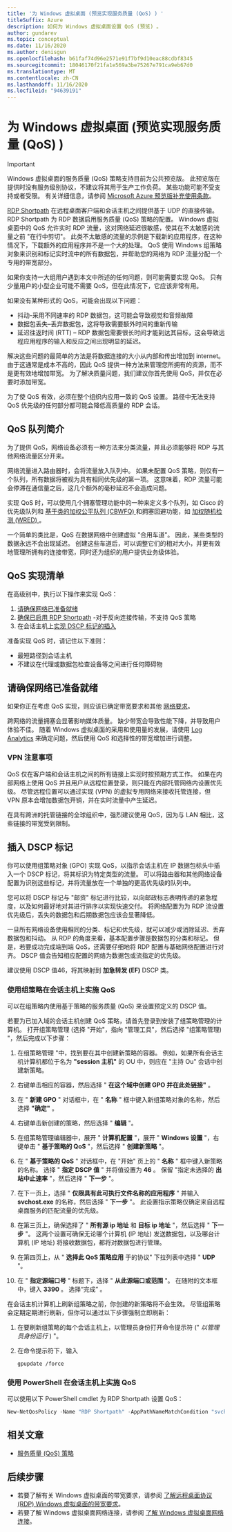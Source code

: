 ```yaml
---
title: '为 Windows 虚拟桌面 (预览实现服务质量 (QoS) ) '
titleSuffix: Azure
description: 如何为 Windows 虚拟桌面设置 QoS (预览) 。
author: gundarev
ms.topic: conceptual
ms.date: 11/16/2020
ms.author: denisgun
ms.openlocfilehash: b61faf74d96e2571e91f7bf9d10eac88cdbf8345
ms.sourcegitcommit: 18046170f21fa1e569a3be75267e791ca9eb67d0
ms.translationtype: MT
ms.contentlocale: zh-CN
ms.lasthandoff: 11/16/2020
ms.locfileid: "94639191"
---
```

# <a name="implement-quality-of-service-qos-for-windows-virtual-desktop-preview"></a>为 Windows 虚拟桌面 (预览实现服务质量 (QoS) ) 

> [!IMPORTANT]
> Windows 虚拟桌面的服务质量 (QoS) 策略支持目前为公共预览版。
> 此预览版在提供时没有服务级别协议，不建议将其用于生产工作负荷。 某些功能可能不受支持或者受限。
> 有关详细信息，请参阅 [Microsoft Azure 预览版补充使用条款](https://azure.microsoft.com/support/legal/preview-supplemental-terms/)。

[RDP Shortpath](./shortpath.md) 在远程桌面客户端和会话主机之间提供基于 UDP 的直接传输。 RDP Shortpath 为 RDP 数据启用服务质量 (QoS) 策略的配置。
Windows 虚拟桌面中的 QoS 允许实时 RDP 流量，这对网络延迟很敏感，使其在不太敏感的流量之前 "在行中剪切"。 此类不太敏感的流量的示例是下载新的应用程序，在这种情况下，下载额外的应用程序并不是一个大的处理。 QoS 使用 Windows 组策略对象来识别和标记实时流中的所有数据包，并帮助您的网络为 RDP 流量分配一个专用的带宽部分。

如果你支持一大组用户遇到本文中所述的任何问题，则可能需要实现 QoS。 只有少量用户的小型企业可能不需要 QoS，但在此情况下，它应该非常有用。

如果没有某种形式的 QoS，可能会出现以下问题：

* 抖动-采用不同速率的 RDP 数据包，这可能会导致视觉和音频故障
* 数据包丢失–丢弃数据包，这将导致需要额外时间的重新传输
* 延迟往返时间 (RTT) – RDP 数据包需要很长时间才能到达其目标，这会导致远程应用程序的输入和反应之间出现明显的延迟。

解决这些问题的最简单的方法是将数据连接的大小从内部和传出增加到 internet。 由于这通常是成本不高的，因此 QoS 提供一种方法来管理您所拥有的资源，而不是更有效地增加带宽。 为了解决质量问题，我们建议你首先使用 QoS，并仅在必要时添加带宽。

为了使 QoS 有效，必须在整个组织内应用一致的 QoS 设置。 路径中无法支持 QoS 优先级的任何部分都可能会降低高质量的 RDP 会话。

## <a name="introduction-to-qos-queues"></a>QoS 队列简介

为了提供 QoS，网络设备必须有一种方法来分类流量，并且必须能够将 RDP 与其他网络流量区分开来。

网络流量进入路由器时，会将流量放入队列中。 如果未配置 QoS 策略，则仅有一个队列，所有数据将被视为具有相同优先级的第一项。 这意味着，RDP 流量可能会停滞在通信量之后，这几个额外的毫秒延迟不会造成问题。

实现 QoS 时，可以使用几个拥塞管理功能中的一种来定义多个队列，如 Cisco 的优先级队列和 [基于类的加权公平队列 (CBWFQ) ](https://www.cisco.com/en/US/docs/ios/12_0t/12_0t5/feature/guide/cbwfq.html#wp17641) 和拥塞回避功能，如 [加权随机检测 (WRED) ](https://www.cisco.com/c/en/us/td/docs/ios-xml/ios/qos_conavd/configuration/15-mt/qos-conavd-15-mt-book/qos-conavd-cfg-wred.html)。

一个简单的类比是，QoS 在数据网络中创建虚拟 "合用车道"。 因此，某些类型的数据永远不会出现延迟。 创建这些车道后，可以调整它们的相对大小，并更有效地管理所拥有的连接带宽，同时还为组织的用户提供业务级体验。

## <a name="qos-implementation-checklist"></a>QoS 实现清单

在高级别中，执行以下操作来实现 QoS：

1. [请确保网络已准备就绪](#make-sure-your-network-is-ready)
2. [确保已启用 RDP Shortpath](./shortpath.md) -对于反向连接传输，不支持 QoS 策略
3. 在会话主机上[实现 DSCP 标记的插入](#insert-dscp-markers)

准备实现 QoS 时，请记住以下准则：

* 最短路径到会话主机
* 不建议在代理或数据包检查设备等之间进行任何障碍物

## <a name="make-sure-your-network-is-ready"></a>请确保网络已准备就绪

如果你正在考虑 QoS 实现，则应该已确定带宽要求和其他 [网络要求](/windows-server/remote/remote-desktop-services/network-guidance?context=/azure/virtual-desktop/context/context)。
  
跨网络的流量拥塞会显著影响媒体质量。 缺少带宽会导致性能下降，并导致用户体验不佳。 随着 Windows 虚拟桌面的采用和使用量的发展，请使用 [Log Analytics](./diagnostics-log-analytics.md) 来确定问题，然后使用 QoS 和选择性的带宽增加进行调整。

### <a name="vpn-considerations"></a>VPN 注意事项

QoS 仅在客户端和会话主机之间的所有链接上实现时按预期方式工作。 如果在内部网络上使用 QoS 并且用户从远程位置登录，则只能在内部托管网络内设置优先级。 尽管远程位置可以通过实现 (VPN) 的虚拟专用网络来接收托管连接，但 VPN 原本会增加数据包开销，并在实时流量中产生延迟。

在具有跨洲的托管链接的全球组织中，强烈建议使用 QoS，因为与 LAN 相比，这些链接的带宽受到限制。

## <a name="insert-dscp-markers"></a>插入 DSCP 标记

你可以使用组策略对象 (GPO) 实现 QoS，以指示会话主机在 IP 数据包标头中插入一个 DSCP 标记，将其标识为特定类型的流量。 可以将路由器和其他网络设备配置为识别这些标记，并将流量放在一个单独的更高优先级的队列中。

您可以将 DSCP 标记与 "邮资" 标记进行比较，以向邮政标志表明传递的紧急程度，以及如何最好地对其进行排序以实现快速交付。 将网络配置为为 RDP 流设置优先级后，丢失的数据包和后期数据包应该会显著降低。

一旦所有网络设备使用相同的分类、标记和优先级，就可以减少或消除延迟、丢弃数据包和抖动。 从 RDP 的角度来看，基本配置步骤是数据包的分类和标记。 但是，若要成功完成端到端 QoS，还需要仔细地将 RDP 配置与基础网络配置进行对齐。
DSCP 值会告知相应配置的网络为数据包或流指定的优先级。

建议使用 DSCP 值46，将其映射到 **加急转发 (EF)** DSCP 类。

### <a name="implement-qos-on-session-host-using-group-policy"></a>使用组策略在会话主机上实施 QoS

可以在组策略内使用基于策略的服务质量 (QoS) 来设置预定义的 DSCP 值。

若要为已加入域的会话主机创建 QoS 策略，请首先登录到安装了组策略管理的计算机。 打开组策略管理 (选择 "开始"，指向 "管理工具"，然后选择 "组策略管理) "，然后完成以下步骤：

1. 在组策略管理 "中，找到要在其中创建新策略的容器。 例如，如果所有会话主机计算机都位于名为 **"session 主机"** 的 OU 中，则应在 "主持 Ou" 会话中创建新策略。

2. 右键单击相应的容器，然后选择 " **在这个域中创建 GPO 并在此处链接"** 。

3. 在 " **新建 GPO** " 对话框中，在 " **名称** " 框中键入新组策略对象的名称，然后选择 **"确定"** 。

4. 右键单击新创建的策略，然后选择 " **编辑** "。

5. 在组策略管理编辑器中，展开 " **计算机配置** "，展开 " **Windows 设置** "，右键单击 " **基于策略的 QoS** "，然后选择 " **创建新策略** "。

6. 在 " **基于策略的 QoS** " 对话框中，在 "开始" 页上的 " **名称** " 框中键入新策略的名称。 选择 " **指定 DSCP 值** " 并将值设置为 **46** 。 保留 "指定未选择的 **出站中止速率** "，然后选择 " **下一步** "。

7. 在下一页上，选择 " **仅限具有此可执行文件名称的应用程序** " 并输入 **svchost.exe** 的名称，然后选择 " **下一步** "。 此设置指示策略仅确定来自远程桌面服务的匹配流量的优先级。

8. 在第三页上，确保选择了 " **所有源 ip 地址** 和 **目标 ip 地址** "，然后选择 " **下一步** "。 这两个设置可确保无论哪个计算机 (IP 地址) 发送数据包，以及哪台计算机 (IP 地址) 将接收数据包，都将对数据包进行管理。

9. 在第四页上，从 " **选择此 QoS 策略应用** 于的协议" 下拉列表中选择 " **UDP** "。

10. 在 " **指定源端口号** " 标题下，选择 " **从此源端口或范围** "。 在随附的文本框中，键入 **3390** 。 选择“完成”  。

在会话主机计算机上刷新组策略之前，你创建的新策略将不会生效。 尽管组策略会定期定期进行刷新，但你可以通过以下步骤强制立即刷新：

1. 在要刷新组策略的每个会话主机上，以管理员身份打开命令提示符 (" *以管理员身份运行* ) "。

1. 在命令提示符下，输入

   ```console
   gpupdate /force
   ```

### <a name="implement-qos-on-session-host-using-powershell"></a>使用 PowerShell 在会话主机上实施 QoS

可以使用以下 PowerShell cmdlet 为 RDP Shortpath 设置 QoS：

```powershell
New-NetQosPolicy -Name "RDP Shortpath" -AppPathNameMatchCondition "svchost.exe" -IPProtocolMatchCondition UDP -IPSrcPortStartMatchCondition 3390 -IPSrcPortEndMatchCondition 3390 -DSCPAction 46 -NetworkProfile All
```

## <a name="related-articles"></a>相关文章

* [服务质量 (QoS) 策略](/windows-server/networking/technologies/qos/qos-policy-top)

## <a name="next-steps"></a>后续步骤

* 若要了解有关 Windows 虚拟桌面的带宽要求，请参阅 [了解远程桌面协议 (RDP) Windows 虚拟桌面的带宽要求](rdp-bandwidth.md)。
* 若要了解 Windows 虚拟桌面网络连接，请参阅 [了解 Windows 虚拟桌面网络连接](network-connectivity.md)。
